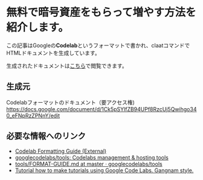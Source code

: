 # 無料で暗号資産をもらって増やす方法を紹介します。

この記事はGoogleの**Codelab**というフォーマットで書かれ、claatコマンドでHTMLドキュメントを生成しています。

生成されたドキュメントは[こちら](https://bcts369.github.io/faucetinfo)で閲覧できます。

## 生成元

Codelabフォーマットのドキュメント（要アクセス権)
https://docs.google.com/document/d/1Ck5pSYlfZB94UPf8RzcUj5Qwihgo340_eFNpRzZPNnY/edit


## **必要な情報へのリンク**

*  [Codelab Formatting Guide (External)](https://docs.google.com/document/d/18dnMdUJQaGKY1Tit_-fO1YOpOpAbA4hh0YDXQlCEjvA/edit)
*  [googlecodelabs/tools: Codelabs management & hosting tools](https://github.com/googlecodelabs/tools)
*  [tools/FORMAT-GUIDE.md at master · googlecodelabs/tools](https://github.com/googlecodelabs/tools/blob/master/FORMAT-GUIDE.md)
*  [Tutorial how to make tutorials using Google Code Labs. Gangnam style.](https://medium.com/@mariopce/tutorial-how-to-make-tutorials-using-google-code-labs-gangdam-style-d62b35476816)
